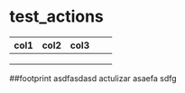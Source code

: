 # test_actions

|  col1 | col2  | col3  |   |   |
|---|---|---|---|---|
|   |   |   |   |   |afwf
|   |   |   |   |   |
|   |   |   |   |   |wtestazssimasdfwerg
##footprint
asdfasdasd
actulizar
asaefa
sdfg
